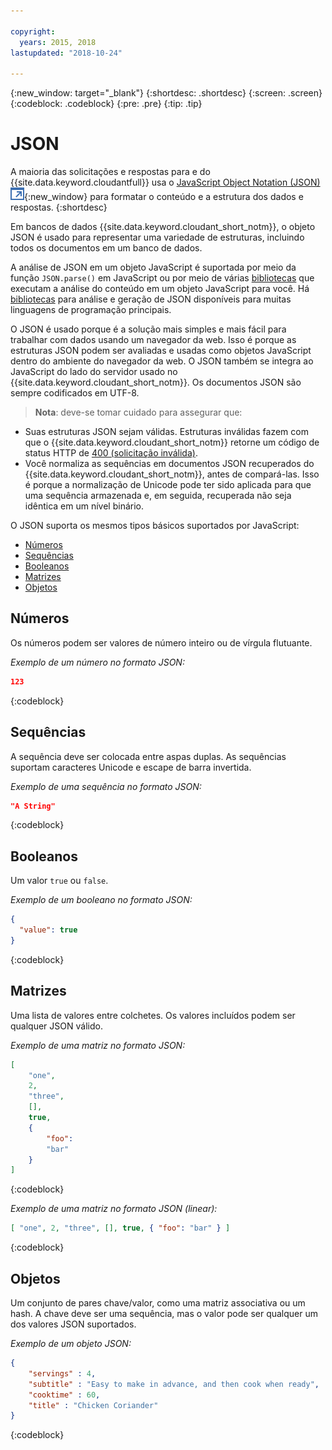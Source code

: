 ```yaml
---

copyright:
  years: 2015, 2018
lastupdated: "2018-10-24"

---
```


{:new_window: target="_blank"}
{:shortdesc: .shortdesc}
{:screen: .screen}
{:codeblock: .codeblock}
{:pre: .pre}
{:tip: .tip}

<!-- Acrolinx: 2017-05-10 -->

# JSON

A maioria das solicitações e respostas para e do {{site.data.keyword.cloudantfull}}
usa o [JavaScript Object Notation (JSON) ![Ícone de link externo](../images/launch-glyph.svg "Ícone de link externo")](https://en.wikipedia.org/wiki/JSON){:new_window}
para formatar o conteúdo e a estrutura dos dados e respostas.
{:shortdesc}

Em bancos de dados {{site.data.keyword.cloudant_short_notm}},
o objeto JSON é usado para representar uma variedade de estruturas,
incluindo todos os documentos em um banco de dados.

A análise de JSON em um objeto JavaScript é suportada por meio da função `JSON.parse()` em JavaScript
ou por meio de várias [bibliotecas](../libraries/index.html)
que executam a análise do conteúdo em um objeto JavaScript para você.
Há [bibliotecas](../libraries/index.html) para análise e geração de JSON
disponíveis para muitas linguagens de programação principais.

O JSON é usado porque é a solução mais simples e mais fácil para trabalhar com dados usando um navegador da web.
Isso é porque as estruturas JSON podem ser avaliadas e usadas como objetos JavaScript dentro do ambiente do navegador da web.
O JSON também se integra ao JavaScript do lado do servidor usado no {{site.data.keyword.cloudant_short_notm}}.
Os documentos JSON são sempre codificados em UTF-8.

>   **Nota**: deve-se tomar cuidado para assegurar que:

-   Suas estruturas JSON sejam válidas.
    Estruturas inválidas fazem com que o {{site.data.keyword.cloudant_short_notm}} retorne um código de status HTTP de [400 (solicitação inválida)](../api/http.html#400).
-   Você normaliza as sequências em documentos JSON recuperados do {{site.data.keyword.cloudant_short_notm}},
    antes de compará-las.
    Isso é porque a normalização de Unicode pode ter sido aplicada
para que uma sequência armazenada e, em seguida, recuperada não seja idêntica em um nível binário.

O JSON suporta os mesmos tipos básicos suportados por JavaScript:

-   [Números](#numbers)
-   [Sequências](#strings)
-   [Booleanos](#booleans)
-   [Matrizes](#arrays)
-   [Objetos](#objects)

## Números

Os números podem ser valores de número inteiro ou de vírgula flutuante.

_Exemplo de um número no formato JSON:_

```json
123
```
{:codeblock}

## Sequências

A sequência deve ser colocada entre aspas duplas. As sequências suportam caracteres Unicode e escape de barra invertida.

_Exemplo de uma sequência no formato JSON:_

```json
"A String"
```
{:codeblock}

## Booleanos

Um valor `true` ou `false`.

_Exemplo de um booleano no formato JSON:_

```json
{
  "value": true
}
```
{:codeblock}

## Matrizes

Uma lista de valores entre colchetes. Os valores incluídos podem ser qualquer JSON válido.

_Exemplo de uma matriz no formato JSON:_

```json
[
    "one",
    2,
    "three",
    [],
    true,
    {
        "foo":
        "bar"
    }
]
```
{:codeblock}

_Exemplo de uma matriz no formato JSON (linear):_

```json
[ "one", 2, "three", [], true, { "foo": "bar" } ]
```
{:codeblock}

## Objetos

Um conjunto de pares chave/valor,
como uma matriz associativa
ou um hash.
A chave deve ser uma sequência,
mas o valor pode ser qualquer um dos valores JSON suportados.

_Exemplo de um objeto JSON:_

```json
{
    "servings" : 4,
    "subtitle" : "Easy to make in advance, and then cook when ready",
    "cooktime" : 60,
    "title" : "Chicken Coriander"
}
```
{:codeblock}
